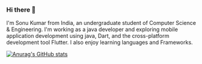 ### Hi there 👋
I'm Sonu Kumar from India, an undergraduate student of Computer Science & Engineering. I'm working as a java developer and exploring mobile application development using java, Dart, and the cross-platform development tool Flutter. I also enjoy learning languages and Frameworks.

[![Anurag's GitHub stats](https://github-readme-stats.vercel.app/api?username=mehtasonu605)](https://github.com/anuraghazra/github-readme-stats)
